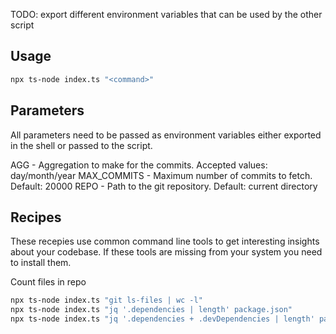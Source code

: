 TODO: export different environment variables that can be used by the other script


## Usage
```bash
npx ts-node index.ts "<command>"
```

## Parameters
All parameters need to be passed as environment variables either exported in the shell or passed to the script.

AGG - Aggregation to make for the commits. Accepted values: day/month/year
MAX_COMMITS - Maximum number of commits to fetch. Default: 20000
REPO - Path to the git repository. Default: current directory


## Recipes
These recepies use common command line tools to get interesting insights about your codebase.
If these tools are missing from your system you need to install them.

Count files in repo
```bash
npx ts-node index.ts "git ls-files | wc -l"
npx ts-node index.ts "jq '.dependencies | length' package.json"
npx ts-node index.ts "jq '.dependencies + .devDependencies | length' package.json"
```